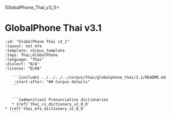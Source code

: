 
(GlobalPhone_Thai_v3_1)=
# GlobalPhone Thai v3.1

``````{corpus} GlobalPhone Thai v3.1
:id: "GlobalPhone Thai v3_1"
:layout: not_mfa
:template: corpus_template
:tags: Thai;GlobalPhone
:language: "Thai"
:dialect: "N/A"
:license: "ELRA"

   ```{include} ../../../../corpus/thai/globalphone_thai/3.1/README.md
    :start-after: "## Corpus details"
   ```


   ```{admonition} Pronunciation dictionaries
   * {ref}`thai_cv_dictionary_v2_0_0`
* {ref}`thai_mfa_dictionary_v2_0_0`
   ```
``````

